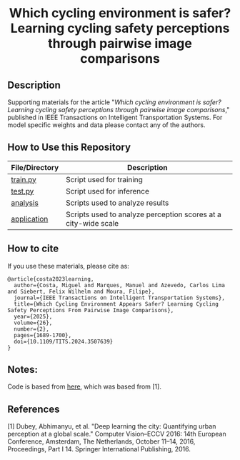 # <p align="center">Which cycling environment is safer? Learning cycling safety perceptions through pairwise image comparisons</p>


## Description
Supporting materials for the article "_Which cycling environment is safer? Learning cycling safety perceptions through pairwise image comparisons_," published in IEEE Transactions on Intelligent Transportation Systems.
For model specific weights and data please contact any of the authors.

## How to Use this Repository
| File/Directory                                                       | Description                                                           |
| -------------------------------------------------------------------- | --------------------------------------------------------------------- |
| [train.py](train.py)                                                 | Script used for training                                              |
| [test.py](test.py)                                                   | Script used for inference                                             |
| [analysis](analysis/)                                                | Scripts used to analyze results                                       |
| [application](application/)                                          | Scripts used to analyze perception scores at a city-wide scale        |


## How to cite
If you use these materials, please cite as:

```
@article{costa2023learning,
  author={Costa, Miguel and Marques, Manuel and Azevedo, Carlos Lima and Siebert, Felix Wilhelm and Moura, Filipe},
  journal={IEEE Transactions on Intelligent Transportation Systems}, 
  title={Which Cycling Environment Appears Safer? Learning Cycling Safety Perceptions From Pairwise Image Comparisons}, 
  year={2025},
  volume={26},
  number={2},
  pages={1689-1700},
  doi={10.1109/TITS.2024.3507639}
}
```


## Notes:
Code is based from [here](https://github.com/rsangers/explainable_perception/tree/master), which was based from [1].


## References
[1] Dubey, Abhimanyu, et al. "Deep learning the city: Quantifying urban perception at a global scale." Computer Vision–ECCV 2016: 14th European Conference, Amsterdam, The Netherlands, October 11–14, 2016, Proceedings, Part I 14. Springer International Publishing, 2016.
